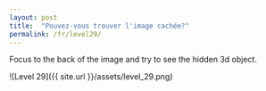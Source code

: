 ```yaml
---
layout: post
title:  "Pouvez-vous trouver l'image cachée?"
permalink: /fr/level29/
---
```

Focus to the back of the image and try to see the hidden 3d object.

![Level 29]({{ site.url }}/assets/level_29.png)